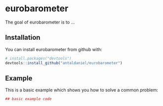 # eurobarometer

The goal of eurobarometer is to ...

## Installation

You can install eurobarometer from github with:


``` r
# install.packages("devtools")
devtools::install_github("antaldaniel/eurobarometer")
```

## Example

This is a basic example which shows you how to solve a common problem:

``` r
## basic example code
```
